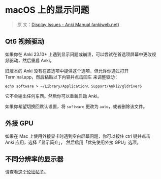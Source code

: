 # macOS 上的显示问题

> 原
> 文：[Display Issues - Anki Manual (ankiweb.net)](https://docs.ankiweb.net/platform/mac/display-issues.html)

<!-- toc -->

## Qt6 视频驱动

如果你在 Anki 23.10+ 上遇到显示问题或崩溃，可以尝试在首选项屏幕中更改视频驱动，然后重启 Anki。

旧版本的 Anki 没有在首选项中提供这个选项，但允许你通过打开 Terminal.app，然后粘贴以下内容并点击回车
来调整驱动：

```
echo software > ~/Library/Application\ Support/Anki2/gldriver6
```

它不会输出任何东西。然后你可以重新启动 Anki。

如果你希望切换回默认设置，将 `software` 更改为 `auto`，或者删除该文件。

## 外接 GPU

如果在 Mac 上使用外接显卡时遇到空白屏幕问题，你可以按住 ctrl 键并点击 Anki 应用，选择「显示简介」，
然后启用「优先使用外接 GPU」选项。

## 不同分辨率的显示器

请查看[这个论坛帖子](https://forums.ankiweb.net/t/mac-known-issues-wording-suggestion/7331)。
